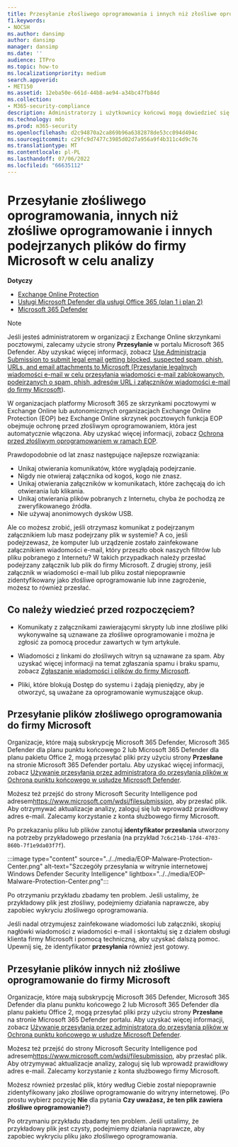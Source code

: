 ```yaml
---
title: Przesyłanie złośliwego oprogramowania i innych niż złośliwe oprogramowanie do firmy Microsoft w celu analizy
f1.keywords:
- NOCSH
ms.author: dansimp
author: dansimp
manager: dansimp
ms.date: ''
audience: ITPro
ms.topic: how-to
ms.localizationpriority: medium
search.appverid:
- MET150
ms.assetid: 12eba50e-661d-44b8-ae94-a34bc47fb84d
ms.collection:
- M365-security-compliance
description: Administratorzy i użytkownicy końcowi mogą dowiedzieć się więcej o przesyłaniu do firmy Microsoft niewykrytego złośliwego oprogramowania lub błędnie zidentyfikowanych załączników złośliwego oprogramowania do analizy.
ms.technology: mdo
ms.prod: m365-security
ms.openlocfilehash: d2c94870a2ca869b96a6382878de53cc094d494c
ms.sourcegitcommit: c29fc9d7477c3985d02d7a956a9f4b311c4d9c76
ms.translationtype: MT
ms.contentlocale: pl-PL
ms.lasthandoff: 07/06/2022
ms.locfileid: "66635112"
---
```

# <a name="submit-malware-non-malware-and-other-suspicious-files-to-microsoft-for-analysis"></a>Przesyłanie złośliwego oprogramowania, innych niż złośliwe oprogramowanie i innych podejrzanych plików do firmy Microsoft w celu analizy

**Dotyczy**
- [Exchange Online Protection](exchange-online-protection-overview.md)
- [Usługi Microsoft Defender dla usługi Office 365 (plan 1 i plan 2)](defender-for-office-365.md)
- [Microsoft 365 Defender](../defender/microsoft-365-defender.md)

> [!NOTE]
> Jeśli jesteś administratorem w organizacji z Exchange Online skrzynkami pocztowymi, zalecamy użycie strony **Przesyłanie** w portalu Microsoft 365 Defender. Aby uzyskać więcej informacji, zobacz [Use Administracja Submission to submit legal email getting blocked, suspected spam, phish, URLs, and email attachments to Microsoft (Przesyłanie legalnych wiadomości e-mail w celu przesyłania wiadomości e-mail zablokowanych, podejrzanych o spam, phish, adresów URL i załączników wiadomości e-mail do firmy Microsoft](/microsoft-365/security/office-365-security/admin-submission)).

W organizacjach platformy Microsoft 365 ze skrzynkami pocztowymi w Exchange Online lub autonomicznych organizacjach Exchange Online Protection (EOP) bez Exchange Online skrzynek pocztowych funkcja EOP obejmuje ochronę przed złośliwym oprogramowaniem, która jest automatycznie włączona. Aby uzyskać więcej informacji, zobacz [Ochrona przed złośliwym oprogramowaniem w ramach EOP](anti-malware-protection.md).

Prawdopodobnie od lat znasz następujące najlepsze rozwiązania:

- Unikaj otwierania komunikatów, które wyglądają podejrzanie.
- Nigdy nie otwieraj załącznika od kogoś, kogo nie znasz.
- Unikaj otwierania załączników w komunikatach, które zachęcają do ich otwierania lub klikania.
- Unikaj otwierania plików pobranych z Internetu, chyba że pochodzą ze zweryfikowanego źródła.
- Nie używaj anonimowych dysków USB.

Ale co możesz zrobić, jeśli otrzymasz komunikat z podejrzanym załącznikiem lub masz podejrzany plik w systemie? A co, jeśli podejrzewasz, że komputer lub urządzenie zostało zainfekowane załącznikiem wiadomości e-mail, który przeszło obok naszych filtrów lub pliku pobranego z Internetu? W takich przypadkach należy przesłać podejrzany załącznik lub plik do firmy Microsoft. Z drugiej strony, jeśli załącznik w wiadomości e-mail lub pliku został niepoprawnie zidentyfikowany jako złośliwe oprogramowanie lub inne zagrożenie, możesz to również przesłać.

## <a name="what-do-you-need-to-know-before-you-begin"></a>Co należy wiedzieć przed rozpoczęciem?

- Komunikaty z załącznikami zawierającymi skrypty lub inne złośliwe pliki wykonywalne są uznawane za złośliwe oprogramowanie i można je zgłosić za pomocą procedur zawartych w tym artykule.

- Wiadomości z linkami do złośliwych witryn są uznawane za spam. Aby uzyskać więcej informacji na temat zgłaszania spamu i braku spamu, zobacz [Zgłaszanie wiadomości i plików do firmy Microsoft](report-junk-email-messages-to-microsoft.md).

- Pliki, które blokują Dostęp do systemu i żądają pieniędzy, aby je otworzyć, są uważane za oprogramowanie wymuszające okup. 

## <a name="submit-malware-files-to-microsoft"></a>Przesyłanie plików złośliwego oprogramowania do firmy Microsoft

Organizacje, które mają subskrypcję Microsoft 365 Defender, Microsoft 365 Defender dla planu punktu końcowego 2 lub Microsoft 365 Defender dla planu pakietu Office 2, mogą przesyłać pliki przy użyciu strony **Przesłane** na stronie Microsoft 365 Defender portalu. Aby uzyskać więcej informacji, zobacz [Używanie przesyłania przez administratora do przesyłania plików w Ochrona punktu końcowego w usłudze Microsoft Defender](../defender-endpoint/admin-submissions-mde.md).

Możesz też przejść do strony Microsoft Security Intelligence pod adresem<https://www.microsoft.com/wdsi/filesubmission>, aby przesłać plik. Aby otrzymywać aktualizacje analizy, zaloguj się lub wprowadź prawidłowy adres e-mail. Zalecamy korzystanie z konta służbowego firmy Microsoft.

Po przekazaniu pliku lub plików zanotuj **identyfikator przesłania** utworzony na potrzeby przykładowego przesłania (na przykład `7c6c214b-17d4-4703-860b-7f1e9da03f7f`).

:::image type="content" source="../../media/EOP-Malware-Protection-Center.png" alt-text="Szczegóły przesyłania w witrynie internetowej Windows Defender Security Intelligence" lightbox="../../media/EOP-Malware-Protection-Center.png":::

Po otrzymaniu przykładu zbadamy ten problem. Jeśli ustalimy, że przykładowy plik jest złośliwy, podejmiemy działania naprawcze, aby zapobiec wykryciu złośliwego oprogramowania.

Jeśli nadal otrzymujesz zainfekowane wiadomości lub załączniki, skopiuj nagłówki wiadomości z wiadomości e-mail i skontaktuj się z działem obsługi klienta firmy Microsoft i pomocą techniczną, aby uzyskać dalszą pomoc. Upewnij się, że identyfikator **przesyłania** również jest gotowy.

## <a name="submit-non-malware-files-to-microsoft"></a>Przesyłanie plików innych niż złośliwe oprogramowanie do firmy Microsoft

Organizacje, które mają subskrypcję Microsoft 365 Defender, Microsoft 365 Defender dla planu punktu końcowego 2 lub Microsoft 365 Defender dla planu pakietu Office 2, mogą przesyłać pliki przy użyciu strony **Przesłane** na stronie Microsoft 365 Defender portalu. Aby uzyskać więcej informacji, zobacz [Używanie przesyłania przez administratora do przesyłania plików w Ochrona punktu końcowego w usłudze Microsoft Defender](../defender-endpoint/admin-submissions-mde.md).

Możesz też przejść do strony Microsoft Security Intelligence pod adresem<https://www.microsoft.com/wdsi/filesubmission>, aby przesłać plik. Aby otrzymywać aktualizacje analizy, zaloguj się lub wprowadź prawidłowy adres e-mail. Zalecamy korzystanie z konta służbowego firmy Microsoft.

Możesz również przesłać plik, który według Ciebie został niepoprawnie zidentyfikowany jako złośliwe oprogramowanie do witryny internetowej. (Po prostu wybierz pozycję **Nie** dla pytania **Czy uważasz, że ten plik zawiera złośliwe oprogramowanie?**)

Po otrzymaniu przykładu zbadamy ten problem. Jeśli ustalimy, że przykładowy plik jest czysty, podejmiemy działania naprawcze, aby zapobiec wykryciu pliku jako złośliwego oprogramowania.
